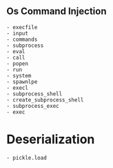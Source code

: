 ## Os Command Injection

    - execfile 
    - input 
    - commands 
    - subprocess 
    - eval 
    - call 
    - popen 
    - run 
    - system 
    - spawnlpe 
    - execl 
    - subprocess_shell 
    - create_subprocess_shell 
    - subprocess_exec 
    - exec 

# Deserialization

    - pickle.load

